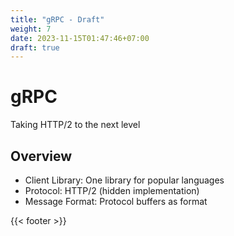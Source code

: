```yaml
---
title: "gRPC - Draft"
weight: 7
date: 2023-11-15T01:47:46+07:00
draft: true
---
```


# gRPC

Taking HTTP/2 to the next level

## Overview

- Client Library: One library for popular languages
- Protocol: HTTP/2 (hidden implementation)
- Message Format: Protocol buffers as format

{{< footer >}}